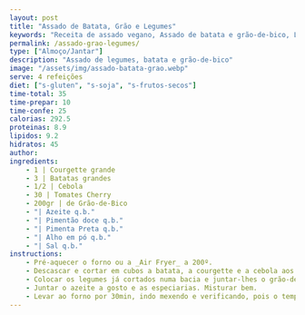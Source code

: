 ```yaml
---
layout: post
title: "Assado de Batata, Grão e Legumes"
keywords: "Receita de assado vegano, Assado de batata e grão-de-bico, Legumes assados no forno, Prato principal saudável, Como fazer assado de legumes, Assado de legumes no forno, Receita vegana com grão-de-bico, Legumes assados com especiarias, Prato principal vegano fácil e saudável, Legumes assados na Air Fryer, Legumes no forno com grão-de-bico crocante, Receita vegana rápida com legumes e especiarias, Como fazer legumes assados deliciosos, Assado de batata e courgette com grão-de-bico, Pratos veganos práticos para o dia a dia, Refeições saudáveis com legumes assados, Ideias de acompanhamentos veganos fáceis, Legumes na Air Fryer: dicas e truques, Receitas veganas leves e saborosas para o jantar, Como assar legumes no forno de forma perfeita"
permalink: /assado-grao-legumes/
type: ["Almoço/Jantar"]
description: "Assado de legumes, batata e grão-de-bico"
image: "/assets/img/assado-batata-grao.webp"
serve: 4 refeições
diet: ["s-gluten", "s-soja", "s-frutos-secos"]
time-total: 35
time-prepar: 10
time-confe: 25
calorias: 292.5
proteinas: 8.9
lipidos: 9.2
hidratos: 45
author: 
ingredients:
    - 1 | Courgette grande
    - 3 | Batatas grandes
    - 1/2 | Cebola
    - 30 | Tomates Cherry
    - 200gr | de Grão-de-Bico
    - "| Azeite q.b."
    - "| Pimentão doce q.b."
    - "| Pimenta Preta q.b."
    - "| Alho em pó q.b."
    - "| Sal q.b."
instructions:
    - Pré-aquecer o forno ou a _Air Fryer_ a 200º.
    - Descascar e cortar em cubos a batata, a courgette e a cebola aos cubos. Cortar os tomates cherry em metades.
    - Colocar os legumes já cortados numa bacia e juntar-lhes o grão-de-bico.
    - Juntar o azeite a gosto e as especiarias. Misturar bem.
    - Levar ao forno por 30min, indo mexendo e verificando, pois o tempo de confeção pode variar.
---
```

